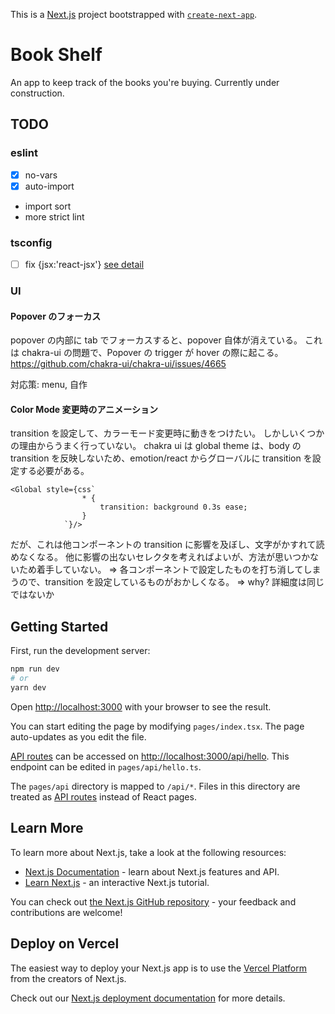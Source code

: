 This is a [Next.js](https://nextjs.org/) project bootstrapped with [`create-next-app`](https://github.com/vercel/next.js/tree/canary/packages/create-next-app).

# Book Shelf

An app to keep track of the books you're buying.
Currently under construction.

## TODO

### eslint

-   [x] no-vars
-   [x] auto-import
-   import sort
-   more strict lint

### tsconfig

-   [ ] fix {jsx:'react-jsx'} [see detail](https://github.com/microsoft/TypeScript/pull/46368)

### UI

#### Popover のフォーカス

popover の内部に tab でフォーカスすると、popover 自体が消えている。
これは chakra-ui の問題で、Popover の trigger が hover の際に起こる。
https://github.com/chakra-ui/chakra-ui/issues/4665

対応策:
menu, 自作

#### Color Mode 変更時のアニメーション

transition を設定して、カラーモード変更時に動きをつけたい。
しかしいくつかの理由からうまく行っていない。
chakra ui は global theme は、body の transition を反映しないため、emotion/react からグローバルに transition を設定する必要がある。

```
<Global style={css`
                * {
                    transition: background 0.3s ease;
                }
            `}/>
```

だが、これは他コンポーネントの transition に影響を及ぼし、文字がかすれて読めなくなる。
他に影響の出ないセレクタを考えればよいが、方法が思いつかないため着手していない。
=> 各コンポーネントで設定したものを打ち消してしまうので、transition を設定しているものがおかしくなる。
=> why? 詳細度は同じではないか

## Getting Started

First, run the development server:

```bash
npm run dev
# or
yarn dev
```

Open [http://localhost:3000](http://localhost:3000) with your browser to see the result.

You can start editing the page by modifying `pages/index.tsx`. The page auto-updates as you edit the file.

[API routes](https://nextjs.org/docs/api-routes/introduction) can be accessed on [http://localhost:3000/api/hello](http://localhost:3000/api/hello). This endpoint can be edited in `pages/api/hello.ts`.

The `pages/api` directory is mapped to `/api/*`. Files in this directory are treated as [API routes](https://nextjs.org/docs/api-routes/introduction) instead of React pages.

## Learn More

To learn more about Next.js, take a look at the following resources:

-   [Next.js Documentation](https://nextjs.org/docs) - learn about Next.js features and API.
-   [Learn Next.js](https://nextjs.org/learn) - an interactive Next.js tutorial.

You can check out [the Next.js GitHub repository](https://github.com/vercel/next.js/) - your feedback and contributions are welcome!

## Deploy on Vercel

The easiest way to deploy your Next.js app is to use the [Vercel Platform](https://vercel.com/new?utm_medium=default-template&filter=next.js&utm_source=create-next-app&utm_campaign=create-next-app-readme) from the creators of Next.js.

Check out our [Next.js deployment documentation](https://nextjs.org/docs/deployment) for more details.
